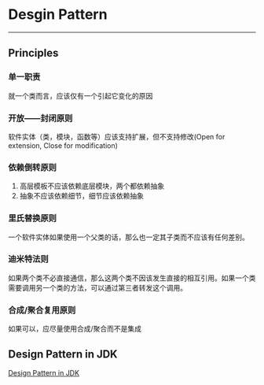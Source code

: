 # Desgin Pattern

---
## Principles

### 单一职责

就一个类而言，应该仅有一个引起它变化的原因

### 开放——封闭原则

软件实体（类，模块，函数等）应该支持扩展，但不支持修改(Open for extension, Close for modification)

### 依赖倒转原则

1. 高层模板不应该依赖底层模块，两个都依赖抽象
2. 抽象不应该依赖细节，细节应该依赖抽象

### 里氏替换原则

一个软件实体如果使用一个父类的话，那么也一定其子类而不应该有任何差别。

### 迪米特法则

如果两个类不必直接通信，那么这两个类不因该发生直接的相互引用。如果一个类需要调用另一个类的方法，可以通过第三者转发这个调用。

### 合成/聚合复用原则

如果可以，应尽量使用合成/聚合而不是集成


## Design Pattern in JDK
[Design Pattern in JDK](https://stackoverflow.com/questions/1673841/examples-of-gof-design-patterns-in-javas-core-libraries)
